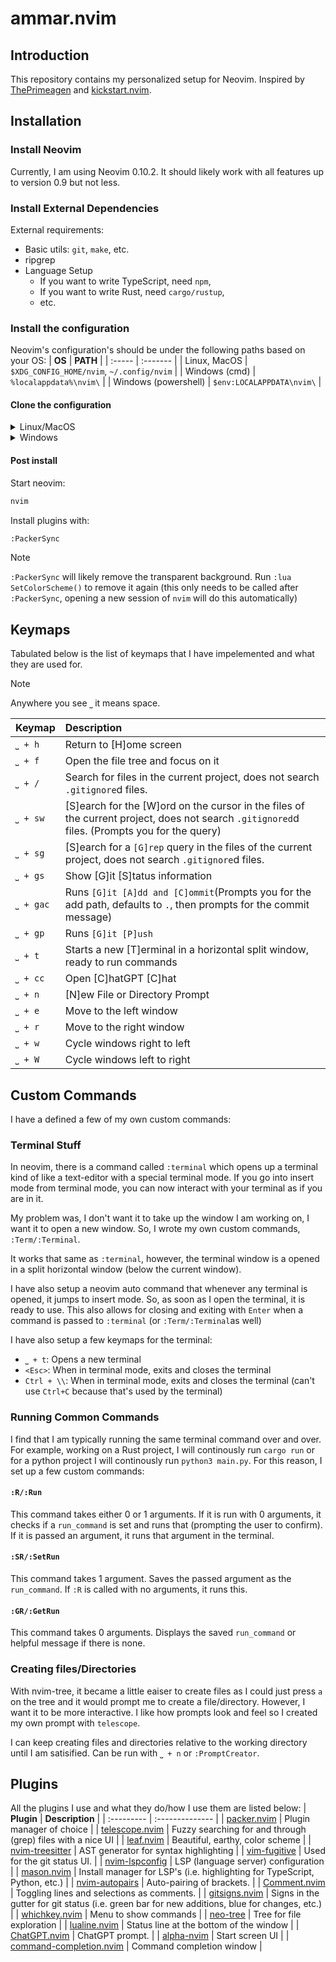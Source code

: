 # ammar.nvim
## Introduction
This repository contains my personalized setup for Neovim. Inspired by
[ThePrimeagen](https://www.youtube.com/watch?v=w7i4amO_zaE&t=1487s) and
[kickstart.nvim](https://github.com/nvim-lua/kickstart.nvim).

## Installation
### Install Neovim
Currently, I am using Neovim 0.10.2. It should likely work with all features up
to version 0.9 but not less.

### Install External Dependencies
External requirements:
- Basic utils: `git`, `make`, etc.
- ripgrep
- Language Setup
    + If you want to write TypeScript, need `npm`,
    + If you want to write Rust, need `cargo/rustup`,
    + etc.

### Install the configuration
Neovim's configuration's should be under the following paths based on your OS:
| **OS** | **PATH** |
| :----- | :------- |
| Linux, MacOS | `$XDG_CONFIG_HOME/nvim`, `~/.config/nvim` | 
| Windows (cmd) | `%localappdata%\nvim\` | 
| Windows (powershell) | `$env:LOCALAPPDATA\nvim\` |

#### Clone the configuration
<details><summary>Linux/MacOS</summary>

```bash
git clone https://github.com/ammar-ahmed22/nvim.git "${XDG_CONFIG_HOME:-$HOME/.config}"/nvim
```

</details>
<details><summary>Windows</summary>

If you are using `cmd.exe`:
```bash
git clone https://github.com/ammar-ahmed22/nvim.git "%localappdata$\nvim"
```

If you are using `powershell.exe`:
```bash
git clone https://github.com/ammar-ahmed22/nvim.git "${env:LOCALAPPDATA}\nvim"
```

</details>

#### Post install
Start neovim:
```bash
nvim
```

Install plugins with:
```bash
:PackerSync
```

> [!NOTE]  
> `:PackerSync` will likely remove the transparent background. Run `:lua
> SetColorScheme()` to remove it again (this only needs to be called after
> `:PackerSync`, opening a new session of `nvim` will do this automatically)



## Keymaps
Tabulated below is the list of keymaps that I have impelemented and what they are used for.

> [!NOTE]  
> Anywhere you see `⎵` it means space.

| **Keymap** | **Description** |
| :--------- | :-------------- | 
| `⎵ + h`| Return to [H]ome screen |
| `⎵ + f` | Open the file tree and focus on it |
| `⎵ + /` | Search for files in the current project, does not search `.gitignore`d files. |
| `⎵ + sw` | [S]earch for the [W]ord on the cursor in the files of the current project, does not search `.gitignored`d files. (Prompts you for the query) |
| `⎵ + sg` | [S]earch for a `[G]rep` query in the files of the current project, does not search `.gitignore`d files. |
| `⎵ + gs` | Show [G]it [S]tatus information |
| `⎵ + gac` | Runs `[G]it [A]dd and [C]ommit`(Prompts you for the add path, defaults to `.`, then prompts for the commit message) |
| `⎵ + gp` | Runs `[G]it [P]ush` |
| `⎵ + t`  | Starts a new [T]erminal in a horizontal split window, ready to run commands |
| `⎵ + cc` | Open [C]hatGPT [C]hat |
| `⎵ + n` | [N]ew File or Directory Prompt |
| `⎵ + e` | Move to the left window |
| `⎵ + r` | Move to the right window |
| `⎵ + w` | Cycle windows right to left |
| `⎵ + W` | Cycle windows left to right |
## Custom Commands
I have a defined a few of my own custom commands:

### Terminal Stuff
In neovim, there is a command called `:terminal` which opens up a terminal kind of like a text-editor with a special terminal mode. If you go into insert mode from terminal mode, you can now interact with your terminal as if you are in it. 

My problem was, I don't want it to take up the window I am working on, I want it to open a new window. So, I wrote my own custom commands, `:Term/:Terminal`.

It works that same as `:terminal`, however, the terminal window is a opened in a split horizontal window (below the current window).

I have also setup a neovim auto command that whenever any terminal is opened, it jumps to insert mode. So, as soon as I open the terminal, it is ready to use. This also allows for closing and exiting with `Enter` when a command is passed to `:terminal` (or `:Term/:Terminal`as well)

I have also setup a few keymaps for the terminal:
- `⎵ + t`: Opens a new terminal
- `<Esc>`: When in terminal mode, exits and closes the terminal
- `Ctrl + \\`: When in terminal mode, exits and closes the terminal (can't use `Ctrl+C` because that's used by the terminal)

### Running Common Commands
I find that I am typically running the same terminal command over and over. For example, working on a Rust project, I will continously run `cargo run` or for a python project I will continously run `python3 main.py`. For this reason, I set up a few custom commands:

#### `:R/:Run`
This command takes either 0 or 1 arguments. If it is run with 0 arguments, it checks if a `run_command` is set and runs that (prompting the user to confirm). If it is passed an argument, it runs that argument in the terminal.

#### `:SR/:SetRun`
This command takes 1 argument. Saves the passed argument as the `run_command`. If `:R` is called with no arguments, it runs this.

#### `:GR/:GetRun`
This command takes 0 arguments. Displays the saved `run_command` or helpful message if there is none.

### Creating files/Directories
With nvim-tree, it became a little eaiser to create files as I could just press `a` on the tree and it would prompt me to create a file/directory. However, I want it to be more interactive. I like how prompts look and feel so I created my own prompt with `telescope`. 

I can keep creating files and directories relative to the working directory until I am satisified. Can be run with `⎵ + n` or `:PromptCreator`.

## Plugins 
All the plugins I use and what they do/how I use them are listed below:
| **Plugin** | **Description** |
| :--------- | :-------------- |
| [packer.nvim](https://github.com/wbthomason/packer.nvim) | Plugin manager of choice |
| [telescope.nvim](https://github.com/nvim-telescope/telescope.nvim) | Fuzzy searching for and through (grep) files with a nice UI |
| [leaf.nvim](https://github.com/daschw/leaf.nvim) | Beautiful, earthy, color scheme |
| [nvim-treesitter](https://github.com/nvim-treesitter/nvim-treesitter) | AST generator for syntax highlighting |
| [vim-fugitive](https://github.com/tpope/vim-fugitive) | Used for the git status UI. |
| [nvim-lspconfig](https://github.com/neovim/nvim-lspconfig) | LSP (language server) configuration |
| [mason.nvim](https://github.com/williamboman/mason.nvim) | Install manager for LSP's (i.e. highlighting for TypeScript, Python, etc.) |
| [nvim-autopairs](https://github.com/windwp/nvim-autopairs) | Auto-pairing of brackets. |
| [Comment.nvim](https://github.com/numToStr/Comment.nvim) | Toggling lines and selections as comments. |
| [gitsigns.nvim](https://github.com/lewis6991/gitsigns.nvim) | Signs in the gutter for git status (i.e. green bar for new additions, blue for changes, etc.) |
| [whichkey.nvim](https://github.com/folke/which-key.nvim) | Menu to show commands |
| [neo-tree](https://github.com/nvim-neo-tree/neo-tree.nvim) | Tree for file exploration |
| [lualine.nvim](https://github.com/nvim-lualine/lualine.nvim) | Status line at the bottom of the window |
| [ChatGPT.nvim](https://github.com/jackMort/ChatGPT.nvim) | ChatGPT prompt. |
| [alpha-nvim](https://github.com/goolord/alpha-nvim) | Start screen UI |
| [command-completion.nvim](https://github.com/smolck/command-completion.nvim) | Command completion window |
